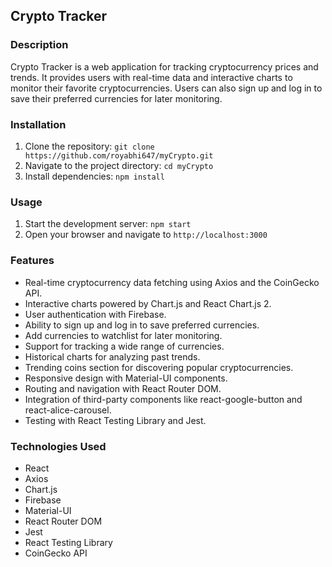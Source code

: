 ## Crypto Tracker

### Description
Crypto Tracker is a web application for tracking cryptocurrency prices and trends. It provides users with real-time data and interactive charts to monitor their favorite cryptocurrencies. Users can also sign up and log in to save their preferred currencies for later monitoring.

### Installation
1. Clone the repository: `git clone https://github.com/royabhi647/myCrypto.git`
2. Navigate to the project directory: `cd myCrypto`
3. Install dependencies: `npm install`

### Usage
1. Start the development server: `npm start`
2. Open your browser and navigate to `http://localhost:3000`

### Features
- Real-time cryptocurrency data fetching using Axios and the CoinGecko API.
- Interactive charts powered by Chart.js and React Chart.js 2.
- User authentication with Firebase.
- Ability to sign up and log in to save preferred currencies.
- Add currencies to watchlist for later monitoring.
- Support for tracking a wide range of currencies.
- Historical charts for analyzing past trends.
- Trending coins section for discovering popular cryptocurrencies.
- Responsive design with Material-UI components.
- Routing and navigation with React Router DOM.
- Integration of third-party components like react-google-button and react-alice-carousel.
- Testing with React Testing Library and Jest.

### Technologies Used
- React
- Axios
- Chart.js
- Firebase
- Material-UI
- React Router DOM
- Jest
- React Testing Library
- CoinGecko API